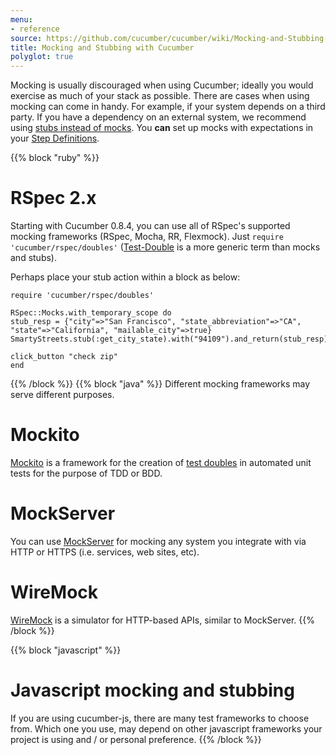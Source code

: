 ```yaml
---
menu:
- reference
source: https://github.com/cucumber/cucumber/wiki/Mocking-and-Stubbing-with-Cucumber/
title: Mocking and Stubbing with Cucumber
polyglot: true
---
```


Mocking is usually discouraged when using Cucumber; ideally you would exercise as much of your stack as possible.
There are cases when using mocking can come in handy. For example, if your system depends on a third party.
If you have a dependency on an external system, we recommend using [stubs instead of mocks](http://martinfowler.com/articles/mocksArentStubs.html).
You **can** set up mocks with expectations in your [Step Definitions](cucumber/#step-definitions).

{{% block "ruby" %}}
# RSpec 2.x

Starting with Cucumber 0.8.4, you can use all of RSpec's supported mocking frameworks (RSpec, Mocha, RR, Flexmock).
Just `require 'cucumber/rspec/doubles'` ([Test-Double](http://www.martinfowler.com/bliki/TestDouble.html) is a more generic term than mocks and stubs).

Perhaps place your stub action within a block as below:

```
require 'cucumber/rspec/doubles'

RSpec::Mocks.with_temporary_scope do
stub_resp = {"city"=>"San Francisco", "state_abbreviation"=>"CA", "state"=>"California", "mailable_city"=>true}
SmartyStreets.stub(:get_city_state).with("94109").and_return(stub_resp)

click_button "check zip"
end
```

{{% /block %}}
{{% block "java" %}}
Different mocking frameworks may serve different purposes.

# Mockito
[Mockito](http://mockito.org) is a framework for the creation of [test doubles](http://www.martinfowler.com/bliki/TestDouble.html) in automated unit tests for the purpose of TDD or BDD.

# MockServer
You can use [MockServer](http://www.mock-server.com/) for mocking any system you integrate with via HTTP or HTTPS (i.e. services, web sites, etc).

# WireMock
[WireMock](http://wiremock.org/) is a simulator for HTTP-based APIs, similar to MockServer.
{{% /block %}}

{{% block "javascript" %}}
# Javascript mocking and stubbing
If you are using cucumber-js, there are many test frameworks to choose from.
Which one you use, may depend on other javascript frameworks your project is using and / or personal preference.
{{% /block %}}
